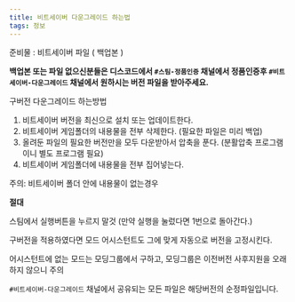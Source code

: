 ```yaml
---
title: 비트세이버 다운그레이드 하는법
tags: 정보
---
```


준비물 :  비트세이버 파일 ( 백업본 )

**백업본 또는 파일 없으신분들은 디스코드에서 `#스팀-정품인증` 채널에서  정품인증후 `#비트세이버-다운그레이드`  채널에서 원하시는 버전 파일을 받아주세요.**

구버전 다운그레이드 하는방법

1. 비트세이버 버전을 최신으로 설치 또는 업데이트한다.
2. 비트세이버 게임폴더의 내용물을 전부 삭제한다. (필요한 파일은 미리 백업)
3. 올려둔 파일의 필요한 버전만을 모두 다운받아서 압축을 푼다. (분활압축 프로그램이니 별도 프로그램 필요)
4. 비트세이버 게임폴더에 내용물을 전부 집어넣는다.

주의: 비트세이버 폴더 안에 내용물이 없는경우

**절대**

스팀에서 실행버튼을 누르지 말것 (만약 실행을 눌렀다면 1번으로 돌아간다.)

구버전을 적용하였다면 모드 어시스턴트도 그에 맞게 자동으로 버전을 고정시킨다.

어시스턴트에 없는 모드는 모딩그룹에서 구하고, 모딩그룹은 이전버전 사후지원을 오래하지 않으니 주의

`#비트세이버-다운그레이드` 채널에서 공유되는 모든 파일은 해당버전의 순정파일입니다.